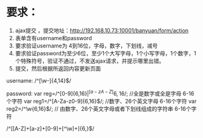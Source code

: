 # 要求：

1. ajax提交 ，提交地址：http://192.168.10.73:10001/banyuan/form/action
2. 表单含有username和password
3. 要求验证username为 4到16位，字母，数字，下划线，减号 
4. 要求验证password为至少6位，至少1个大写字母，1个小写字母，1个数字，1个特殊符号，验证不通过，不发送ajax请求，并提示哪里出错。
5. 提交，然后根据所返回内容更新页面

username:
/^[\w\-]{4,14}$/

password:
var reg=/^[0-9]{6,16}$|^[a-zA-Z]{6,16}$/;    //全是数字或全是字母     6-16个字符
var reg1=/^[A-Za-z0-9]{6,16}$/;     //数字、26个英文字母      6-16个字符
var reg2=/^\w{6,16}$/;           // 由数字、26个英文字母或者下划线组成的字符串    6-16个字符



/^[[A-Z]+[a-z]+[0-9]+[^\w]+]{6,}$/